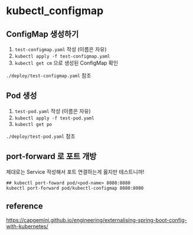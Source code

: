 # kubectl_configmap

## ConfigMap 생성하기

1. `test-configmap.yaml` 작성 (이름은 자유)
2. `kubectl apply -f test-configmap.yaml`
3. `kubectl get cm` 으로 생성된 ConfigMap 확인

`./deploy/test-configmap.yaml` 참조

## Pod 생성

1. `test-pod.yaml` 작성 (이름은 자유)
2. `kubectl apply -f test-pod.yaml`
3. `kubectl get po`

`./deploy/test-pod.yaml` 참조

## port-forward 로 포트 개방

제대로는 Service 작성해서 포트 연결하는게 옳지만 테스트니까!
```shell
## kubectl port-foward pod/<pod-name> 8080:8080
kubectl port-forward pod/kubectl-configmap 8080:8080
```



## reference
https://capgemini.github.io/engineering/externalising-spring-boot-config-with-kubernetes/